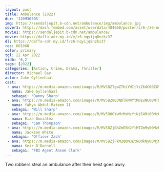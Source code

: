 ```yaml
---
layout: post
title: Ambulance (2022)
dur: '120M3050S'
img: https://sendaljepit.b-cdn.net/ambulance/img/ambulance.jpg
cover1: https://dash.fembed.com/asset/userdata/404660/poster/z/6-/z6-nqyijq8nzkz37.png?v=1654486691
movie1: https://sendaljepit.b-cdn.net/ambulance/
movie: https://daffa-adr.my.id/v/z6-nqyijq8nzkz37
dl: https://daffa-adr.my.id/f/z6-nqyijq8nzkz37
res: HD1080
color: primary
tgl: 22 Apr 2022
midb: '6,2'
tags: [2022]
categories: [Action, Crime, Drama, Thriller]
director: Michael Bay
actor: Jake Gyllenhaal
cast:
 - ava: https://m.media-amazon.com/images/M/MV5BZTgwZThiYWItYzZkOC00ZGVmLTg4MzctOWY4N2VjYzk0MmUwXkEyXkFqcGdeQXVyNzI1NzMxNzM@._V1_SY100_CR61,0,100,100_AL_.jpg
   nama: Jake Gyllenhaal
   sebagai: 'Danny Sharp'
 - ava: https://m.media-amazon.com/images/M/MV5BZmQ3NDlkNWYtMDIwNC00NTk4LTljY2YtNTIyMjdkYzNiM2RlXkEyXkFqcGdeQXVyOTc5MDI5NjE@._V1_SY100_CR67,0,100,100_AL_.jpg
   nama: Yahya Abdul-Mateen II
   sebagai: 'Will Sharp'
 - ava: https://m.media-amazon.com/images/M/MV5BOGYwMzMxMzYtNjE4Mi00MzU5LThhMjgtY2U3YjA5ZjM1ZmQ1XkEyXkFqcGdeQXVyMjY1OTQ0MDA@._V1_SY100_CR70,0,100,100_AL_.jpg
   nama: Eiza González
   sebagai: 'Cam Thompson'
 - ava: https://m.media-amazon.com/images/M/MV5BZjBhZmE5N2YtMTZmMy00MzE2LWIzYjMtZjQwOWViYzMxOGM5XkEyXkFqcGdeQXVyOTc5MDI5NjE@._V1_SY100_CR70,0,100,100_AL_.jpg
   nama: Jackson White
   sebagai: 'Officer Zach'
 - ava: https://m.media-amazon.com/images/M/MV5BZjFkM2Q0MDEtNDdkNy00NjM2LWE4MzMtODczY2UxZWQ0NGFiXkEyXkFqcGdeQXVyOTc5MDI5NjE@._V1_SY100_CR70,0,100,100_AL_.jpg
   nama: Keir O'Donnell
   sebagai: 'FBI Agent Anson Clark'
---
```


Two robbers steal an ambulance after their heist goes awry.
